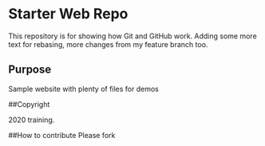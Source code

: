 # Starter Web Repo

This repository is for showing how Git and GitHub work. Adding some more text for rebasing, more changes from my feature branch too.

## Purpose

Sample website with plenty of files for demos

##Copyright

2020 training.

##How to contribute
Please fork 